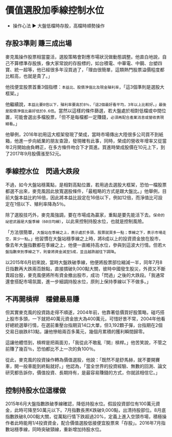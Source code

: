 # 價值選股加季線控制水位


- 操作心法 ▶ 大盤低檔時存股，高檔時順勢操作


## 存股3準則 賺三成出場　

麥克風操作股票相當靈活，選股策略會對應市場狀況做動態調整。他直白地說，自己不算標準存股族，像大家常說的存股標的，如台積電、中華電、中鋼、台塑四寶、統一超等，他已經很多年沒買過了，「理由很簡單，這類熱門股票溢價程度都比較高，也就是貴了。」


他找便宜股票首重3個指標：`本益比、股價淨值比及現金殖利率`，「這3個準則是選股大框架。」

他繼續說，`本益比要8倍以下，殖利率要高於8％，「這2個最好看平均，3年以上比較好。」最後是股價淨值比最好低於0.6倍`。當然以這樣的條件篩選，若大盤處於相對低檔或中間位置，可能會選出多檔股票，「但不是每檔都一定賺錢，`必須再配合產業消息或營收表現細看`。」

他舉例，2016年初用這大框架發現了榮成，當時市場傳出大陸很多公司買不到紙箱，他進一步向紙業的朋友查證，發現確有此事，同時，榮成的營收年增率又從當年2月開始由負轉正，在多方條件吻合下才買進。買進時榮成股價在10元上下，到了2017年9月股價漲至52元。


## 季線控水位　閃過大跌段

不過，如今大盤站穩萬點，是相對高點位置，若用過去選股大框架，恐怕一檔股票都選不出來，麥克風因此放寬選股條件，「最粗略的方式是跟大盤比。」他舉例，目前大盤本益比約16倍，因此將本益比設定在16倍以下，例如12倍，而淨值比可設定在1倍以下、殖利率降為5％。

除了選股技巧外，麥克風強調，要在市場成為贏家，重點是要先能活下去。`保命的祕密武器是大盤季線（60日均線）`，以此來控制持股水位，也就是控制風險。


「方法很簡單，`大盤站在季線之上，表示處於多頭，股票就買多一點；季線之下，表示市場走空，買少一點`。」他習慣在大盤站穩季線之上時，將8成以上的投資資金放在股市，像去年大盤指數都在季線之上，他便一直維持高水位，參與到這波大行情。但若`大盤指數來到季線之下，則會將資金減至5成，並且越跌越往下調降`。


以2015年6月初來說，當時大盤跌破季線，他便將股票部位縮減一半，同年7月8日指數再大跌兩百餘點，直接摜破9,000點大關，彼時中國發生股災，外資又不斷賣超台股，麥克風便將所有資金撤出股市，成功「閃過」之後的大跌段。「我通常還會搭配市場氛圍，進一步細調持股水位，原則上保持季線以下不做多。」


## 不再開槓桿　穩健最易賺

但其實麥克風的投資路走得不順遂，2004年前，他靠著低價買好股策略，碰巧搭上股市多頭，一下就把40萬元資金放大為400萬元，可惜好景不常，2004年他看好總統選舉行情，在選前重壓台指期貨14口大單，但3,192顆子彈，台指期在2個交易日崩跌813點，讓他慘賠兩百多萬元，幾個月累積的獲利瞬間歸零。

這讓他體悟到，槓桿是把兩面刃，「我從此不敢亂『開』槓桿。」他苦笑說，不管之前賺了幾百％，恐怕都比不上一次的負100％。

從此，麥克風的投資操作轉為價值選股，他說：「既然不是舒馬赫，就不要開賽車，開一般車能到終點就好。」他認為，「當全世界的投資經驗、無數的回測、論文研究都告訴你，價值投資、長期持有，是最容易賺錢的方式，你就該相信它。」


## 控制持股水位這樣做


2015年6月大盤指數跌破季線確認，降低持股水位。假設投資部位有100萬元資金，此時可降至50萬元以下。7月指數長黑K跌破9,000點，出清持股部位。8月底指數跌破8,000點大關，從萬點行情下跌超過20%，定義上進入空頭市場，積極操作者此時能用1/4投資資金，配合價值選股低接便宜股票來「存股」。2016年7月指數站穩季線，同時突破頸線，重新增加持股水位。
